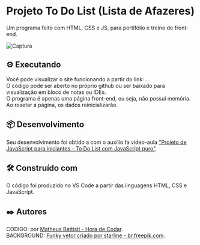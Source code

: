 # Projeto To Do List (Lista de Afazeres)

Um programa feito com HTML, CSS e JS, para portifólio e treino de front-end.

![Captura](https://user-images.githubusercontent.com/62312787/185813245-5c306b6c-47b4-4143-b379-78a322fb4ab7.PNG)

<h2>⚙️ Executando</h2>
Você pode visualizar o site funcionando a partir do link: .<br>
O código pode ser aberto no próprio github ou ser baixado para visualização em bloco de notas ou IDEs.<br>
O programa é apenas uma página front-end, ou seja, não possui memória. Ao resetar a página, os dados reinicializarão.

<h2>📦 Desenvolvimento</h2>
Seu desenvolvimento foi obtido a com o auxílio fa video-aula <a href = "https://www.youtube.com/watch?v=HSssE1PRQcA&t=284s">"Projeto de JavaScript para iniciantes - To Do List com JavaScript puro"</a>.

<h2>🛠️ Construído com</h2>
O código foi produzido no VS Code a partir das linguagens HTML, CSS e JavaScript.

<h2>✒️ Autores</h2>
CÓDIGO: por <a href= "https://github.com/matheusbattisti">Matheus Battisti - Hora de Codar</a>.<br>
BACKGROUND: <a href="https://br.freepik.com/fotos-vetores-gratis/funky">Funky vetor criado por starline - br.freepik.com</a>.
